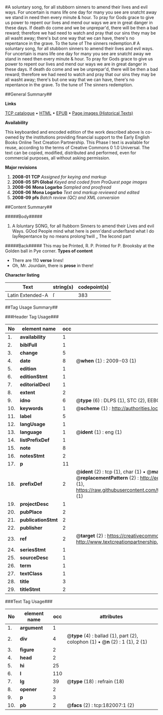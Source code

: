 #A soluntary song, for all stubborn sinners to amend their lives and evil ways. For uncertain is mans life one day for many you see are snatcht away we stand in need then every minute & hour. To pray for Gods grace to give us power to repent our lives and mend our ways we are in great danger in these days. If death do come and we be unprepar'd, there will be then a bad reward; therefore we had need to watch and pray that our sins they may be all washt away; there's but one way that we can have, there's no repentance in the grave. To the tune of The sinners redemption.#
A soluntary song, for all stubborn sinners to amend their lives and evil ways. For uncertain is mans life one day for many you see are snatcht away we stand in need then every minute & hour. To pray for Gods grace to give us power to repent our lives and mend our ways we are in great danger in these days. If death do come and we be unprepar'd, there will be then a bad reward; therefore we had need to watch and pray that our sins they may be all washt away; there's but one way that we can have, there's no repentance in the grave. To the tune of The sinners redemption.

##General Summary##

**Links**

[TCP catalogue](http://www.ota.ox.ac.uk/tcp/)  • 
[HTML](http://tei.it.ox.ac.uk/tcp/Texts-HTML/free/B05/B05909.html)  • 
[EPUB](http://tei.it.ox.ac.uk/tcp/Texts-EPUB/free/B05/B05909.epub) • 
[Page images (Historical Texts)](https://data.historicaltexts.jisc.ac.uk/view?pubId=eebo-99887297e&pageId=eebo-99887297e-182007-1)

**Availability**

This keyboarded and encoded edition of the
	       work described above is co-owned by the institutions
	       providing financial support to the Early English Books
	       Online Text Creation Partnership. This Phase I text is
	       available for reuse, according to the terms of Creative
	       Commons 0 1.0 Universal. The text can be copied,
	       modified, distributed and performed, even for
	       commercial purposes, all without asking permission.

**Major revisions**

1. __2008-01__ __TCP__ *Assigned for keying and markup*
1. __2008-05__ __SPi Global__ *Keyed and coded from ProQuest page images*
1. __2008-06__ __Mona Logarbo__ *Sampled and proofread*
1. __2008-06__ __Mona Logarbo__ *Text and markup reviewed and edited*
1. __2008-09__ __pfs__ *Batch review (QC) and XML conversion*

##Content Summary##

#####Body#####

1. A ſoluntary SONG, for all ſtubborn Sinners to amend their Lives and evil Ways.
GOod People mind what here is penn'dand underſtand what I do ſayRepentance by no means prolong'twill
    _ The ſecond part

#####Back#####
This may be Printed, R. P. Printed for P. Brooksby at the Golden ball in Pye corner.
**Types of content**

  * There are 110 **verse** lines!
  * Oh, Mr. Jourdain, there is **prose** in there!

**Character listing**


|Text|string(s)|codepoint(s)|
|---|---|---|
|Latin Extended-A|ſ|383|

##Tag Usage Summary##

###Header Tag Usage###

|No|element name|occ|attributes|
|---|---|---|---|
|1.|__availability__|1||
|2.|__biblFull__|1||
|3.|__change__|5||
|4.|__date__|8| @__when__ (1) : 2009-03 (1)|
|5.|__edition__|1||
|6.|__editionStmt__|1||
|7.|__editorialDecl__|1||
|8.|__extent__|2||
|9.|__idno__|6| @__type__ (6) : DLPS (1), STC (2), EEBO-CITATION (1), PROQUEST (1), VID (1)|
|10.|__keywords__|1| @__scheme__ (1) : http://authorities.loc.gov/ (1)|
|11.|__label__|5||
|12.|__langUsage__|1||
|13.|__language__|1| @__ident__ (1) : eng (1)|
|14.|__listPrefixDef__|1||
|15.|__note__|8||
|16.|__notesStmt__|2||
|17.|__p__|11||
|18.|__prefixDef__|2| @__ident__ (2) : tcp (1), char (1)  •  @__matchPattern__ (2) : ([0-9\-]+):([0-9IVX]+) (1), (.+) (1)  •  @__replacementPattern__ (2) : http://eebo.chadwyck.com/downloadtiff?vid=$1&page=$2 (1), https://raw.githubusercontent.com/textcreationpartnership/Texts/master/tcpchars.xml#$1 (1)|
|19.|__projectDesc__|1||
|20.|__pubPlace__|2||
|21.|__publicationStmt__|2||
|22.|__publisher__|2||
|23.|__ref__|2| @__target__ (2) : https://creativecommons.org/publicdomain/zero/1.0/ (1), http://www.textcreationpartnership.org/docs/. (1)|
|24.|__seriesStmt__|1||
|25.|__sourceDesc__|1||
|26.|__term__|1||
|27.|__textClass__|1||
|28.|__title__|3||
|29.|__titleStmt__|2||


###Text Tag Usage###

|No|element name|occ|attributes|
|---|---|---|---|
|1.|__argument__|1||
|2.|__div__|4| @__type__ (4) : ballad (1), part (2), colophon (1)  •  @__n__ (2) : 1 (1), 2 (1)|
|3.|__figure__|2||
|4.|__head__|2||
|5.|__hi__|25||
|6.|__l__|110||
|7.|__lg__|39| @__type__ (18) : refrain (18)|
|8.|__opener__|2||
|9.|__p__|3||
|10.|__pb__|2| @__facs__ (2) : tcp:182007:1 (2)|

